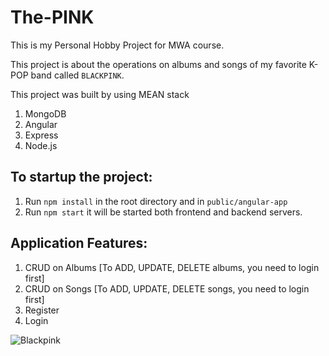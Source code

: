 # The-PINK

This is my Personal Hobby Project for MWA course.

This project is about the operations on albums and songs of my favorite K-POP band called `BLACKPINK`.

This project was built by using MEAN stack

1. MongoDB
2. Angular
3. Express
4. Node.js

## To startup the project:

1. Run `npm install` in the root directory and in `public/angular-app`
2. Run `npm start`  it will be started both frontend and backend servers.


## Application Features:
    
1. CRUD on Albums [To ADD, UPDATE, DELETE albums, you need to login first]
2. CRUD on Songs [To ADD, UPDATE, DELETE songs, you need to login first]
3. Register
4. Login

![Blackpink]([http://url/to/img.png](https://upload.wikimedia.org/wikipedia/commons/thumb/2/24/Blackpink_PUBG_210321.jpg/1200px-Blackpink_PUBG_210321.jpg)https://upload.wikimedia.org/wikipedia/commons/thumb/2/24/Blackpink_PUBG_210321.jpg/1200px-Blackpink_PUBG_210321.jpg)
